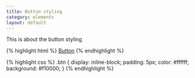```yaml
---
title: Button styling
category: elements
layout: default
---
```


This is about the button styling

{% highlight html %}
<a href="{{link-to-site}}" class="btn">Button</a>
{% endhighlight %}

{% highlight css %}
.btn {
    display: inline-block;
    padding: 5px;
    color: #ffffff;
    background: #f10000;
}
{% endhighlight %}